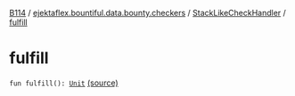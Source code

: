 [B114](../../index.md) / [ejektaflex.bountiful.data.bounty.checkers](../index.md) / [StackLikeCheckHandler](index.md) / [fulfill](./fulfill.md)

# fulfill

`fun fulfill(): `[`Unit`](https://kotlinlang.org/api/latest/jvm/stdlib/kotlin/-unit/index.html) [(source)](https://github.com/ejektaflex/Bountiful/tree/develop/src/main/kotlin/ejektaflex/bountiful/data/bounty/checkers/StackLikeCheckHandler.kt#L14)